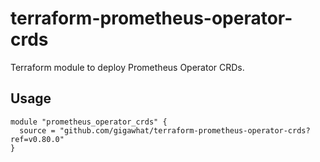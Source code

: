 # terraform-prometheus-operator-crds

Terraform module to deploy Prometheus Operator CRDs.


## Usage

```hcl
module "prometheus_operator_crds" {
  source = "github.com/gigawhat/terraform-prometheus-operator-crds?ref=v0.80.0"
}
```
